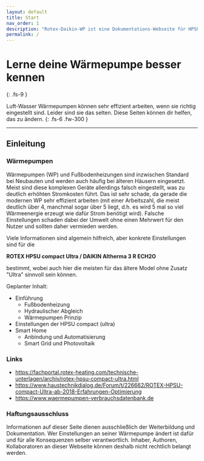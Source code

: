 ```yaml
---
layout: default
title: Start
nav_order: 1
description: "Rotex-Daikin-WP ist eine Dokumentations-Webseite für HPSU Compact Ultra Wärmepumpen Optimierung"
permalink: /
---
```


# Lerne deine Wärmepumpe besser kennen
{: .fs-9 }

Luft-Wasser Wärmepumpen können sehr effizient arbeiten, wenn sie richtig eingestellt sind.
Leider sind sie das selten. Diese Seiten können dir helfen, das zu ändern.
{: .fs-6 .fw-300 }
 
---

## Einleitung

### Wärmepumpen

Wärmepumpen (WP) und Fußbodenheizungen sind inzwischen Standard bei Neubauten und werden auch häufig bei älteren Häusern eingesetzt. Meist sind diese komplexen Geräte allerdings falsch eingestellt, was zu deutlich erhöhten Stromkosten führt. Das ist sehr schade, da gerade die modernen WP sehr effizient arbeiten (mit einer Arbeitszahl, die meist deutlich über 4, manchmal sogar über 5 liegt, d.h. es wird 5 mal so viel Wärmeenergie erzeugt wie dafür Strom benötigt wird). Falsche Einstellungen schaden dabei der Umwelt ohne einen Mehrwert für den Nutzer und sollten daher vermieden werden. 

Viele Informationen sind algemein hilfreich, aber konkrete Einstellungen sind für die 

**ROTEX HPSU compact Ultra / DAIKIN Altherma 3 R ECH2O**

bestimmt, wobei auch hier die meisten für das ältere Model ohne Zusatz "Ultra" sinnvoll sein können. 

Geplanter Inhalt:
- Einführung
  - Fußbodenheizung
  - Hydraulischer Abgleich
  - Wärmepumpen Prinzip
- Einstellungen der HPSU compact (ultra)
- Smart Home
  - Anbindung und Automatisierung
  - Smart Grid und Photovoltaik


### Links

- https://fachportal.rotex-heating.com/technische-unterlagen/archiv/rotex-hpsu-compact-ultra.html
- https://www.haustechnikdialog.de/Forum/t/226662/ROTEX-HPSU-compact-Ultra-ab-2018-Erfahrungen-Optimierung
- https://www.waermepumpen-verbrauchsdatenbank.de


### Haftungsausschluss

Informationen auf dieser Seite dienen ausschließlich der Weiterbildung und Dokumentation. Wer Einstellungen an seiner Wärmepumpe ändert ist dafür und für alle Konsequenzen selber verantwortlich. Inhaber, Authoren, Kollaboratoren an dieser Webseite können deshalb nicht rechtlich belangt werden. 

